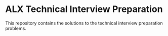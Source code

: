 # ALX Technical Interview Preparation


This repository contains the solutions to the technical interview preparation problems.